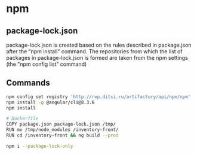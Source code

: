 # npm

## package-lock.json

package-lock.json is created based on the rules described in package.json after the "npm install" command. The repositories from which the list of packages in package-lock.json is formed are taken from the npm settings (the "npm config list" command)

## Commands

```bash
npm config set registry 'http://rep.ditsi.ru/artifactory/api/npm/npm'
npm install -g @angular/cli@8.3.6
npm install

# Dockerfile
COPY package.json package-lock.json /tmp/
RUN mv /tmp/node_modules /inventory-front/
RUN cd /inventory-front && ng build --prod

npm i --package-lock-only
```